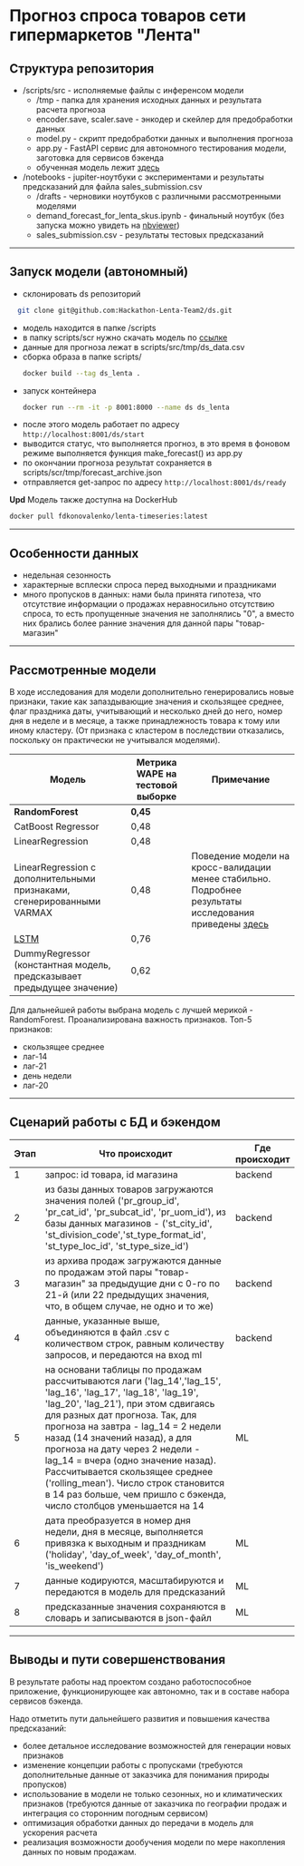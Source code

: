 # Прогноз спроса товаров сети гипермаркетов "Лента"

## Структура репозитория

- /scripts/src - исполняемые файлы с инференсом модели
  - /tmp - папка для хранения исходных данных и результата расчета прогноза
  - encoder.save, scaler.save - энкодер и скейлер для предобработки данных
  - model.py - скрипт предобработки данных и выполнения прогноза
  - app.py - FastAPI сервис для автономного тестирования модели, заготовка для сервисов бэкенда
  - обученная модель лежит [здесь](https://drive.google.com/file/d/1_hg6Ik4bL5PoKDJzi39wJ1R5K67L0H8K/view?usp=sharing)
- /notebooks - jupiter-ноутбуки с экспериментами и результаты предсказаний для файла sales_submission.csv
  - /drafts - черновики ноутбуков с различными рассмотренными моделями
  -  demand_forecast_for_lenta_skus.ipynb - финальный ноутбук (без запуска можно увидеть на [nbviewer](https://nbviewer.org/github/Hackathon-Lenta-Team2/ds/blob/9e2f47aff284f2b6ab2937f56f12302dc867285a/notebooks/demand_forecast_for_lenta_skus.ipynb))
  -  sales_submission.csv - результаты тестовых предсказаний
_________

## Запуск модели (автономный)

- склонировать ds репозиторий
```bash
  git clone git@github.com:Hackathon-Lenta-Team2/ds.git
```
- модель находится в папке /scripts
- в папку scripts/scr нужно скачать модель по [ссылке](https://drive.google.com/file/d/1_hg6Ik4bL5PoKDJzi39wJ1R5K67L0H8K/view?usp=sharing)
- данные для прогноза лежат в scripts/src/tmp/ds_data.csv
- сборка образа в папке scripts/
  ```bash
  docker build --tag ds_lenta .
  ```
- запуск контейнера
   ```bash
  docker run --rm -it -p 8001:8000 --name ds ds_lenta
  ```
- после этого модель работает по адресу ```http://localhost:8001/ds/start```
- выводится статус, что выполняется прогноз, в это время в фоновом режиме выполняется функция make_forecast() из app.py
- по окончании прогноза результат сохраняется в scripts/scr/tmp/forecast_archive.json
- отправляется get-запрос по адресу ```http://localhost:8001/ds/ready```

**Upd**
Модель также доступна на DockerHub
```bash
docker pull fdkonovalenko/lenta-timeseries:latest
```
____________________
## Особенности данных

- недельная сезонность
- характерные всплески спроса перед выходными и праздниками
- много пропусков в данных: нами была принята гипотеза, что отсутствие информации о продажах неравносильно отсутствию спроса, то есть пропущенные значения не заполнялись "0", а вместо них брались более ранние значения для данной пары "товар-магазин"
_____

## Рассмотренные модели

В ходе исследования для модели дополнительно генерировались новые признаки, такие как запаздывающие значения и скользящее среднее, флаг праздника даты, учитывающий и несколько дней до него, номер дня в неделе и в месяце, а также принадлежность товара к тому или иному кластеру. (От признака с кластером в последствии отказались, поскольку он практически не учитывался моделями).

|**Модель**|**Метрика WAPE на тестовой выборке**|Примечание|
|---|---|---|
|**RandomForest**|**0,45** |  |
|CatBoost Regressor|0,48 |  |
|LinearRegression|0,48 |  |
|LinearRegression с дополнительными признаками, сгенерированными VARMAX|0,48 | Поведение модели на кросс-валидации менее стабильно. Подробнее результаты исследования приведены [здесь](https://github.com/Hackathon-Lenta-Team2/ds/blob/main/notebooks/drafts/demand_forecast_for_lenta_skus.ipynb)|
|[LSTM](https://machinelearningmastery.com/lstm-for-time-series-prediction-in-pytorch/)|0,76||
|DummyRegressor (константная модель, предсказывает предыдущее значение)|0,62||

Для дальнейшей работы выбрана модель с лучшей мерикой - RandomForest.
Проанализирована важность признаков. 
Топ-5 признаков:
-  скользящее среднее
-  лаг-14
-  лаг-21
-  день недели
-  лаг-20
____

## Сценарий работы с БД и бэкендом

|**Этап**|**Что происходит**|**Где происходит**|
|---|---|---|
|1|запрос: id товара, id магазина|backend|
|2|из базы данных товаров загружаются значения полей ('pr_group_id',	'pr_cat_id', 'pr_subcat_id', 'pr_uom_id'), из базы данных магазинов - ('st_city_id', 'st_division_code','st_type_format_id', 'st_type_loc_id', 'st_type_size_id')|backend|
|3|из архива продаж загружаются данные по продажам этой пары "товар-магазин" за предыдущие дни с 0-го по 21-й (или 22 предыдущих значения, что, в общем случае, не одно и то же) |backend|
|4|данные, указанные выше, объединяются в файл .csv с количеством строк, равным количеству запросов, и передаются на вход ml|backend|
|5|на основани таблицы по продажам рассчитываются лаги ('lag_14','lag_15', 'lag_16', 'lag_17', 'lag_18', 'lag_19', 'lag_20', 'lag_21'), при этом сдвигаясь для разных дат прогноза. Так, для прогноза на завтра - lag_14 = 2 недели назад (14 значений назад), а для прогноза на дату через 2 недели - lag_14 = вчера (одно значение назад). Рассчитывается скользящее среднее ('rolling_mean'). Число строк становится в 14 раз больше, чем пришло с бэкенда, число столбцов уменьшается на 14|ML|
|6|дата преобразуется в номер дня недели, дня в месяце, выполняется привязка к выходным и праздникам ('holiday', 'day_of_week', 'day_of_month', 'is_weekend')|ML|
|7|данные кодируются, масштабируются и передаются в модель для предсказаний|ML|
|8|предсказанные значения сохраняются в словарь и записываются в json-файл|ML|
_____
## Выводы и пути совершенствования
В результате работы над проектом создано работоспособное приложение, функционирующее как автономно, так и в составе набора сервисов бэкенда.

Надо отметить пути дальнейшего развития и повышения качества предсказаний:
- более детальное исследование возможностей для генерации новых признаков
- изменение концепции работы с пропусками (требуются дополнительные данные от заказчика для понимания природы пропусков)
- использование в модели не только сезонных, но и климатических признаков (требуются данные от заказчика по географии продаж и интеграция со сторонним погодным сервисом)
- оптимизация обработки данных до передачи в модель для ускорения расчета
- реализация возможности дообучения модели по мере накопления данных по новым продажам.

